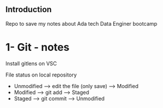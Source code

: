 ## Introduction

Repo to save my notes about Ada tech Data Enginer bootcamp

# 1- Git  - notes

Install gitlens on VSC

File status on local repository

- Unmodified --> edit the file (only save) --> Modified
- Modified   --> git add                   --> Staged
- Staged     --> git commit                --> Unmodified


